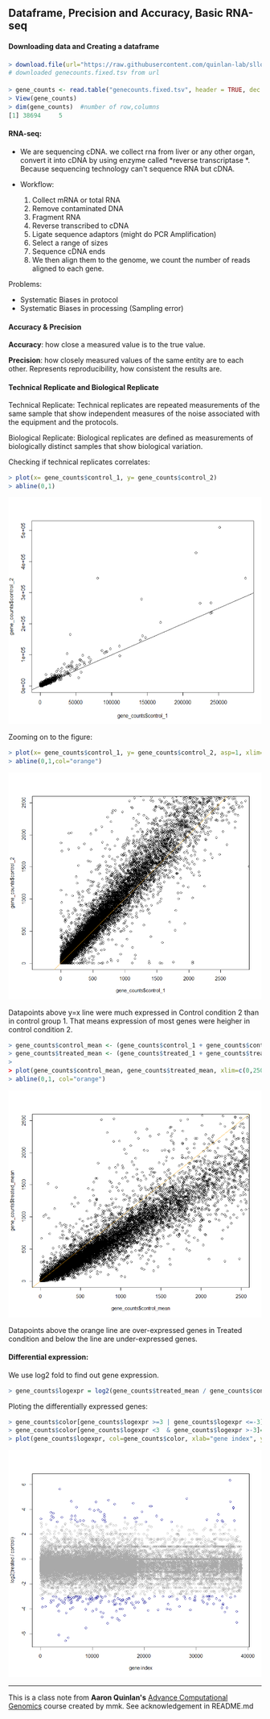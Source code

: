 ## Dataframe, Precision and Accuracy, Basic RNA-seq

#### Downloading data and Creating a dataframe

```r
> download.file(url="https://raw.githubusercontent.com/quinlan-lab/sllobs-biostats/master/data/lecture-03/airway_scaledcounts.subset.euro.fixed.tsv",destfile="genecounts.fixed.tsv")
# downloaded genecounts.fixed.tsv from url

> gene_counts <- read.table("genecounts.fixed.tsv", header = TRUE, dec = ",")
> View(gene_counts)
> dim(gene_counts)  #number of row,columns
[1] 38694     5
```

#### RNA-seq:
- We are sequencing cDNA. we collect rna from liver or any other organ, convert it into cDNA by using enzyme called *reverse transcriptase *. Because sequencing technology can't sequence RNA but cDNA. 

- Workflow:
    1. Collect mRNA or total RNA
    2. Remove contaminated DNA
    3. Fragment RNA
    4. Reverse transcribed to cDNA
    5. Ligate sequence adaptors (might do PCR Amplification)
    6. Select a range of sizes
    7. Sequence cDNA ends 
    8. We then align them to the genome, we count the number of reads aligned to each gene. 
    
Problems: 
- Systematic Biases in protocol
- Systematic Biases in processing (Sampling error)

#### Accuracy & Precision

**Accuracy**: how close a measured value is to the true value.

**Precision**: how closely measured values of the same entity are to each other. Represents reproducibility, how consistent the results are. 


#### Technical Replicate and Biological Replicate

Technical Replicate: Technical replicates are repeated measurements of the same sample that show independent measures of the noise associated with the equipment and the protocols.

Biological Replicate: Biological replicates are defined as measurements of biologically distinct samples that show biological variation.



Checking if technical replicates correlates: 
```r
> plot(x= gene_counts$control_1, y= gene_counts$control_2)
> abline(0,1)
```

![](figs/RNA-seq1.PNG)

Zooming on to the figure:

```r
> plot(x= gene_counts$control_1, y= gene_counts$control_2, asp=1, xlim=c(0,2500), ylim = c(0,2500))
> abline(0,1,col="orange")
```
![](figs/RNA-seq2.PNG)

Datapoints above y=x line were much expressed in Control condition 2 than in control group 1. That means expression of most genes were heigher in control condition 2. 


```r
> gene_counts$control_mean <- (gene_counts$control_1 + gene_counts$control_2) / 2 
> gene_counts$treated_mean <- (gene_counts$treated_1 + gene_counts$treated_2) / 2 
> 
> plot(gene_counts$control_mean, gene_counts$treated_mean, xlim=c(0,2500), ylim=c(0,2500))
> abline(0,1, col="orange") 
```

![](figs/RNA-seq3.PNG)

Datapoints above the orange line are over-expressed genes in Treated condition and below the line are under-expressed genes. 

#### Differential expression:

We use log2 fold to find out gene expression. 

```r
> gene_counts$logexpr = log2(gene_counts$treated_mean / gene_counts$control_mean)
```

Ploting the differentially expressed genes: 

```r
> gene_counts$color[gene_counts$logexpr >=3 | gene_counts$logexpr <=-3]="darkblue"
> gene_counts$color[gene_counts$logexpr <3  & gene_counts$logexpr >-3]="darkgray"  
> plot(gene_counts$logexpr, col=gene_counts$color, xlab="gene index", ylab="log2(treated / control)")
```
![](figs/RNA-seq4.PNG)



---

This is a class note from **Aaron Quinlan's** [Advance Computational Genomics](https://github.com/quinlan-lab/applied-computational-genomics) course created by mmk. See acknowledgement in README.md